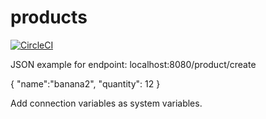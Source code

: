 # products
[![CircleCI](https://circleci.com/gh/MMrFalcon/products.svg?style=svg&circle-token=c56d07d22eb6ff5bdbcfc5e6d1d4a94d11d1b1a0)](https://circleci.com/gh/MMrFalcon/products)

JSON example for endpoint: localhost:8080/product/create

{
	"name":"banana2",
	"quantity": 12
}

Add connection variables as system variables.